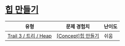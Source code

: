 # [힙 만들기](https://en.codetree.ai/trails/complete/curated-cards/intro-max-heap)

|유형|문제 경험치|난이도|
|---|---|---|
|[Trail 3 / 트리 / Heap](https://en.codetree.ai/trail-info/novice-high/)|[[Concept]힙 만들기](https://en.codetree.ai/trails/complete/curated-cards/intro-max-heap/)|쉬움|

